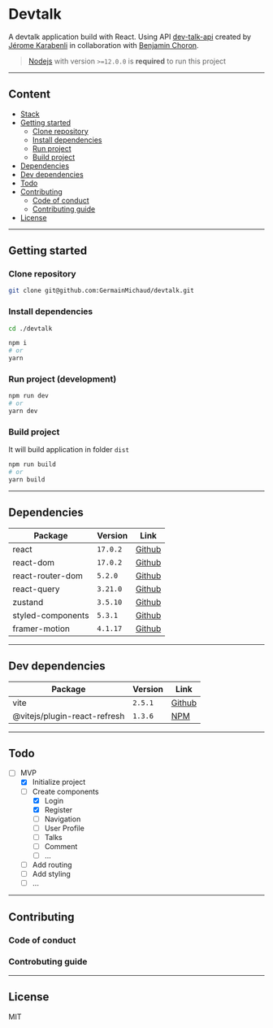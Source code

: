 # Devtalk

A devtalk application build with React. Using API [dev-talk-api](https://github.com/jerome-karabenli/dev-talk-REST) created by [Jérome Karabenli](https://github.com/jerome-karabenli) in collaboration with [Benjamin Choron](https://github.com/BenjaminChoron).

> [Nodejs](https://nodejs.org/en/download) with version `>=12.0.0` is **required** to run this project

---

## Content

- [Stack](#stack)
- [Getting started](#getting-started)
  - [Clone repository](#clone-repository)
  - [Install dependencies](#install-dependencies)
  - [Run project](#run-project)
  - [Build project](#build-project)
- [Dependencies](#dependencies)
- [Dev dependencies](#dev-dependencies)
- [Todo](#todo)
- [Contributing](#contributing)
  - [Code of conduct](#code-of-conduct)
  - [Contributing guide](#contributing-guide)
- [License](#license)

---

## Getting started

### Clone repository

```bash
git clone git@github.com:GermainMichaud/devtalk.git
```

### Install dependencies

```bash
cd ./devtalk

npm i
# or
yarn
```

### Run project (development)

```bash
npm run dev
# or
yarn dev
```

### Build project

It will build application in folder `dist`

```bash
npm run build
# or
yarn build
```

---

## Dependencies

| Package           | Version  | Link                                                                                    |
| ----------------- | -------- | --------------------------------------------------------------------------------------- |
| react             | `17.0.2` | [Github](https://github.com/facebook/react)                                             |
| react-dom         | `17.0.2` | [Github](https://github.com/facebook/react/tree/main/packages/react-dom)                |
| react-router-dom  | `5.2.0`  | [Github](https://github.com/remix-run/react-router/tree/main/packages/react-router-dom) |
| react-query       | `3.21.0` | [Github](https://github.com/tannerlinsley/react-query)                                  |
| zustand           | `3.5.10` | [Github](https://github.com/pmndrs/zustand)                                             |
| styled-components | `5.3.1`  | [Github](https://github.com/styled-components/styled-components)                        |
| framer-motion     | `4.1.17` | [Github](https://github.com/framer/motion)                                              |

---

## Dev dependencies

| Package                      | Version | Link                                                                                 |
| ---------------------------- | ------- | ------------------------------------------------------------------------------------ |
| vite                         | `2.5.1` | [Github](https://github.com/vitejs/vite)                                             |
| @vitejs/plugin-react-refresh | `1.3.6` | [NPM](https://github.com/vitejs/vite/tree/main/packages/plugin-react-refresh#readme) |

---

## Todo

- [ ] MVP
  - [x] Initialize project
  - [ ] Create components
    - [x] Login
    - [x] Register
    - [ ] Navigation
    - [ ] User Profile
    - [ ] Talks
    - [ ] Comment
    - [ ] ...
  - [ ] Add routing
  - [ ] Add styling
  - [ ] ...

---

## Contributing

### Code of conduct

### Controbuting guide

---

## License

MIT
